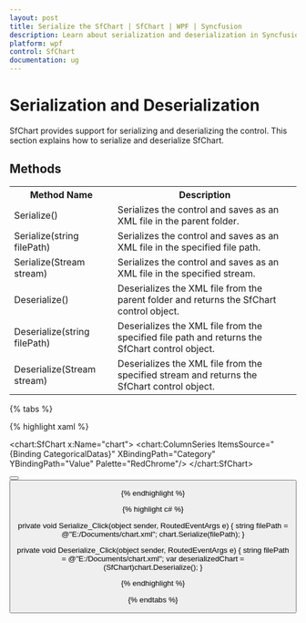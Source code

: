 ```yaml
---
layout: post
title: Serialize the SfChart | SfChart | WPF | Syncfusion
description: Learn about serialization and deserialization in Syncfusion Essential Studio WPF Chart (SfChart) control, its elements and more.
platform: wpf
control: SfChart
documentation: ug
---
```


# Serialization and Deserialization

SfChart provides support for serializing and deserializing the control. This section explains how to serialize and deserialize SfChart.

## Methods

<table>
<tr>
<th>Method Name</th>
<th>Description</th>
</tr>
<tr>
<td>Serialize()</td>
<td>Serializes the control and saves as an XML file in the parent folder.</td>
</tr>
<tr>
<td>Serialize(string filePath)</td>
<td>Serializes the control and saves as an XML file in the specified file path.</td>
</tr>
<tr>
<td>Serialize(Stream stream)</td>
<td>Serializes the control and saves as an XML file in the specified stream.</td>
</tr>
<tr>
<td>Deserialize()</td>
<td>Deserializes the XML file from the parent folder and returns the SfChart control object.</td>
</tr>
<tr>
<td>Deserialize(string filePath)</td>
<td>Deserializes the XML file from the specified file path and returns the SfChart control object.</td>
</tr>
<tr>
<td>Deserialize(Stream stream)</td>
<td>Deserializes the XML file from the specified stream and returns the SfChart control object.</td>
</tr>
</table>

{% tabs %}

{% highlight xaml %}

<chart:SfChart x:Name="chart">
    <chart:ColumnSeries ItemsSource="{Binding CategoricalDatas}" 
                        XBindingPath="Category" 
                        YBindingPath="Value" 
                        Palette="RedChrome"/>
</chart:SfChart>

<StackPanel>
    <Button x:Name="Serialize" 
            Content="Serialize" 
            Height="50" 
            Width="100" 
            Margin="10" 
            Click="Serialize_Click"/>
    <Button x:Name="Deserialize" 
            Content="Deserialize" 
            Height="50" 
            Width="100" 
            Margin="10" 
            Click="Deserialize_Click"/>
</StackPanel>

{% endhighlight %}

{% highlight c# %}

private void Serialize_Click(object sender, RoutedEventArgs e)
{
    string filePath = @"E:/Documents/chart.xml";
    chart.Serialize(filePath); 
}

private void Deserialize_Click(object sender, RoutedEventArgs e)
{
    string filePath = @"E:/Documents/chart.xml";
    var deserializedChart = (SfChart)chart.Deserialize();
}

{% endhighlight %}

{% endtabs %}